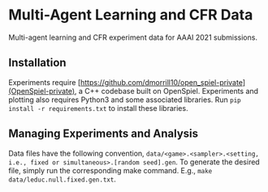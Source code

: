 # Multi-Agent Learning and CFR Data

Multi-agent learning and CFR experiment data for AAAI 2021 submissions.


## Installation

Experiments require [https://github.com/dmorrill10/open_spiel-private](OpenSpiel-private), a C++ codebase built on OpenSpiel.
Experiments and plotting also requires Python3 and some associated libraries. Run `pip install -r requirements.txt` to install these libraries.


## Managing Experiments and Analysis

Data files have the following convention, `data/<game>.<sampler>.<setting, i.e., fixed or simultaneous>.[random seed].gen`.
To generate the desired file, simply run the corresponding make command. E.g., `make data/leduc.null.fixed.gen.txt`.
